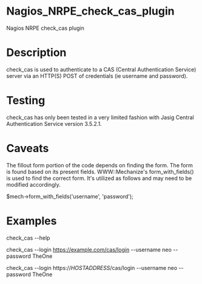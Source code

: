# Nagios_NRPE_check_cas_plugin
Nagios NRPE check_cas plugin

# Description
check_cas is used to authenticate to a CAS (Central Authentication Service)
server via an HTTP(S) POST of credentials (ie username and password).

# Testing
check_cas has only been tested in a very limited fashion with Jasig Central
Authentication Service version 3.5.2.1.

# Caveats
The fillout form portion of the code depends on finding the form.  The form
is found based on its present fields.  WWW::Mechanize's form_with_fields()
is used to find the correct form.  It's utilized as follows and may need
to be modified accordingly.

$mech->form_with_fields('username', 'password');

# Examples
check_cas --help

check_cas --login https://example.com/cas/login --username neo --password TheOne

check_cas --login https://$HOSTADDRESS$/cas/login --username neo --password TheOne

